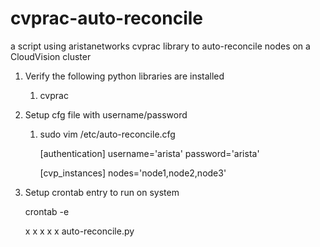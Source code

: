 # cvprac-auto-reconcile
a script using aristanetworks cvprac library to auto-reconcile nodes on a CloudVision cluster

1. Verify the following python libraries are installed
    1. cvprac

2. Setup cfg file with username/password
    1. sudo vim /etc/auto-reconcile.cfg

        [authentication]
        username='arista'
        password='arista'

        [cvp_instances]
        nodes='node1,node2,node3'

3. Setup crontab entry to run on system

    crontab -e
    
    x x x x x auto-reconcile.py


